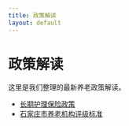 ```yaml
---
title: 政策解读
layout: default
---
```


# 政策解读

这里是我们整理的最新养老政策解读。

- [长期护理保险政策](/policies/2023-long-term-care)
- [石家庄市养老机构评级标准](/policies/beijing-rating)
